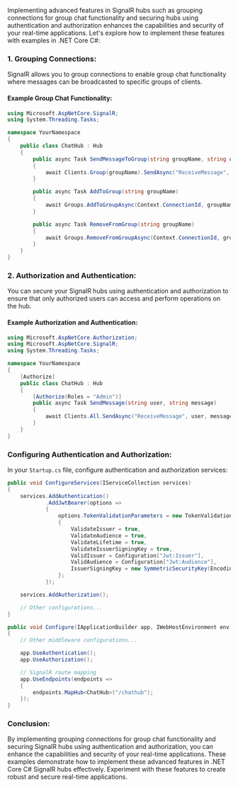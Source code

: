 Implementing advanced features in SignalR hubs such as grouping connections for group chat functionality and securing hubs using authentication and authorization enhances the capabilities and security of your real-time applications. Let's explore how to implement these features with examples in .NET Core C#:

### 1. Grouping Connections:

SignalR allows you to group connections to enable group chat functionality where messages can be broadcasted to specific groups of clients.

#### Example Group Chat Functionality:

```csharp
using Microsoft.AspNetCore.SignalR;
using System.Threading.Tasks;

namespace YourNamespace
{
    public class ChatHub : Hub
    {
        public async Task SendMessageToGroup(string groupName, string user, string message)
        {
            await Clients.Group(groupName).SendAsync("ReceiveMessage", user, message);
        }

        public async Task AddToGroup(string groupName)
        {
            await Groups.AddToGroupAsync(Context.ConnectionId, groupName);
        }

        public async Task RemoveFromGroup(string groupName)
        {
            await Groups.RemoveFromGroupAsync(Context.ConnectionId, groupName);
        }
    }
}
```

### 2. Authorization and Authentication:

You can secure your SignalR hubs using authentication and authorization to ensure that only authorized users can access and perform operations on the hub.

#### Example Authorization and Authentication:

```csharp
using Microsoft.AspNetCore.Authorization;
using Microsoft.AspNetCore.SignalR;
using System.Threading.Tasks;

namespace YourNamespace
{
    [Authorize]
    public class ChatHub : Hub
    {
        [Authorize(Roles = "Admin")]
        public async Task SendMessage(string user, string message)
        {
            await Clients.All.SendAsync("ReceiveMessage", user, message);
        }
    }
}
```

### Configuring Authentication and Authorization:

In your `Startup.cs` file, configure authentication and authorization services:

```csharp
public void ConfigureServices(IServiceCollection services)
{
    services.AddAuthentication()
            .AddJwtBearer(options =>
            {
                options.TokenValidationParameters = new TokenValidationParameters
                {
                    ValidateIssuer = true,
                    ValidateAudience = true,
                    ValidateLifetime = true,
                    ValidateIssuerSigningKey = true,
                    ValidIssuer = Configuration["Jwt:Issuer"],
                    ValidAudience = Configuration["Jwt:Audience"],
                    IssuerSigningKey = new SymmetricSecurityKey(Encoding.UTF8.GetBytes(Configuration["Jwt:SecretKey"]))
                };
            });

    services.AddAuthorization();

    // Other configurations...
}

public void Configure(IApplicationBuilder app, IWebHostEnvironment env)
{
    // Other middleware configurations...

    app.UseAuthentication();
    app.UseAuthorization();

    // SignalR route mapping
    app.UseEndpoints(endpoints =>
    {
        endpoints.MapHub<ChatHub>("/chathub");
    });
}
```

### Conclusion:

By implementing grouping connections for group chat functionality and securing SignalR hubs using authentication and authorization, you can enhance the capabilities and security of your real-time applications. These examples demonstrate how to implement these advanced features in .NET Core C# SignalR hubs effectively. Experiment with these features to create robust and secure real-time applications.